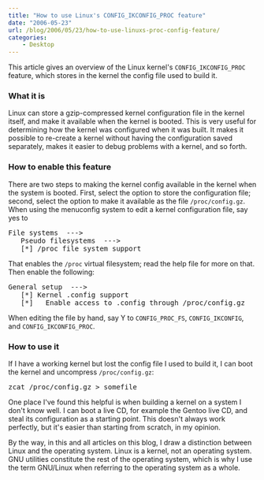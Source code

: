 ```yaml
---
title: "How to use Linux's CONFIG_IKCONFIG_PROC feature"
date: "2006-05-23"
url: /blog/2006/05/23/how-to-use-linuxs-proc-config-feature/
categories:
    - Desktop
---
```

This article gives an overview of the Linux kernel's `CONFIG_IKCONFIG_PROC` feature, which stores in the kernel the config file used to build it.

### What it is

Linux can store a gzip-compressed kernel configuration file in the kernel itself, and make it available when the kernel is booted. This is very useful for determining how the kernel was configured when it was built. It makes it possible to re-create a kernel without having the configuration saved separately, makes it easier to debug problems with a kernel, and so forth.

### How to enable this feature

There are two steps to making the kernel config available in the kernel when the system is booted. First, select the option to store the configuration file; second, select the option to make it available as the file `/proc/config.gz`. 
When using the menuconfig system to edit a kernel configuration file, say yes to 
<pre>File systems  ---&gt;
   Pseudo filesystems  ---&gt;
   [*] /proc file system support</pre>

That enables the `/proc` virtual filesystem; read the help file for more on that. Then enable the following:

<pre>General setup  ---&gt;
   [*] Kernel .config support
   [*]   Enable access to .config through /proc/config.gz</pre>

When editing the file by hand, say Y to `CONFIG_PROC_FS`, `CONFIG_IKCONFIG`, and `CONFIG_IKCONFIG_PROC`.

### How to use it

If I have a working kernel but lost the config file I used to build it, I can boot the kernel and uncompress `/proc/config.gz`:

<pre>zcat /proc/config.gz &gt; somefile</pre>

One place I've found this helpful is when building a kernel on a system I don't know well. I can boot a live CD, for example the Gentoo live CD, and steal its configuration as a starting point. This doesn't always work perfectly, but it's easier than starting from scratch, in my opinion.

By the way, in this and all articles on this blog, I draw a distinction between Linux and the operating system. Linux is a kernel, not an operating system. GNU utilities constitute the rest of the operating system, which is why I use the term GNU/Linux when referring to the operating system as a whole.
